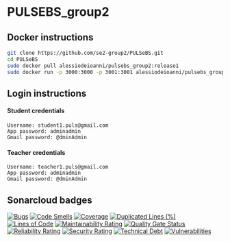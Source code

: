 # PULSEBS_group2


## Docker instructions

```bash
git clone https://github.com/se2-group2/PULSeBS.git
cd PULSeBS
sudo docker pull alessiodeioanni/pulsebs_group2:release1
sudo docker run -p 3000:3000 -p 3001:3001 alessiodeioanni/pulsebs_group2:release1
```

## Login instructions

#### Student credentials
```
Username: student1.puls@gmail.com
App password: adminadmin
Gmail password: @dminAdmin
```

#### Teacher credentials
```
Username: teacher1.puls@gmail.com
App password: adminadmin
Gmail password: @dminAdmin
```
## Sonarcloud badges

[![Bugs](https://sonarcloud.io/api/project_badges/measure?project=PULSeBS&metric=bugs)](https://sonarcloud.io/dashboard?id=PULSeBS)
[![Code Smells](https://sonarcloud.io/api/project_badges/measure?project=PULSeBS&metric=code_smells)](https://sonarcloud.io/dashboard?id=PULSeBS)
[![Coverage](https://sonarcloud.io/api/project_badges/measure?project=PULSeBS&metric=coverage)](https://sonarcloud.io/dashboard?id=PULSeBS)
[![Duplicated Lines (%)](https://sonarcloud.io/api/project_badges/measure?project=PULSeBS&metric=duplicated_lines_density)](https://sonarcloud.io/dashboard?id=PULSeBS)
[![Lines of Code](https://sonarcloud.io/api/project_badges/measure?project=PULSeBS&metric=ncloc)](https://sonarcloud.io/dashboard?id=PULSeBS)
[![Maintainability Rating](https://sonarcloud.io/api/project_badges/measure?project=PULSeBS&metric=sqale_rating)](https://sonarcloud.io/dashboard?id=PULSeBS)
[![Quality Gate Status](https://sonarcloud.io/api/project_badges/measure?project=PULSeBS&metric=alert_status)](https://sonarcloud.io/dashboard?id=PULSeBS)
[![Reliability Rating](https://sonarcloud.io/api/project_badges/measure?project=PULSeBS&metric=reliability_rating)](https://sonarcloud.io/dashboard?id=PULSeBS)
[![Security Rating](https://sonarcloud.io/api/project_badges/measure?project=PULSeBS&metric=security_rating)](https://sonarcloud.io/dashboard?id=PULSeBS)
[![Technical Debt](https://sonarcloud.io/api/project_badges/measure?project=PULSeBS&metric=sqale_index)](https://sonarcloud.io/dashboard?id=PULSeBS)
[![Vulnerabilities](https://sonarcloud.io/api/project_badges/measure?project=PULSeBS&metric=vulnerabilities)](https://sonarcloud.io/dashboard?id=PULSeBS)



